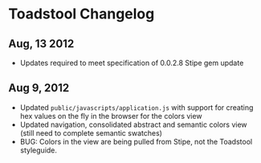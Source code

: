 # Toadstool Changelog

## Aug, 13 2012
* Updates required to meet specification of 0.0.2.8 Stipe gem update

## Aug 9, 2012
* Updated `public/javascripts/application.js` with support for creating hex values on the fly in the browser for the colors view
* Updated navigation, consolidated abstract and semantic colors view (still need to complete semantic swatches)
* BUG: Colors in the view are being pulled from Stipe, not the Toadstool styleguide.   
